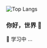 ![Top Langs](https://github-readme-stats.vercel.app/api/top-langs/?username=ShenHaoCode&layout=compact)

### 你好，世界 👋
🌱 学习中 ...

<!--
**ShenHaoCode/ShenHaoCode** is a ✨ _special_ ✨ repository because its `README.md` (this file) appears on your GitHub profile.

Here are some ideas to get you started:

- 🔭 I’m currently working on ...
- 🌱 I’m currently learning ...
- 👯 I’m looking to collaborate on ...
- 🤔 I’m looking for help with ...
- 💬 Ask me about ...
- 📫 How to reach me: ...
- 😄 Pronouns: ...
- ⚡ Fun fact: ...
-->
